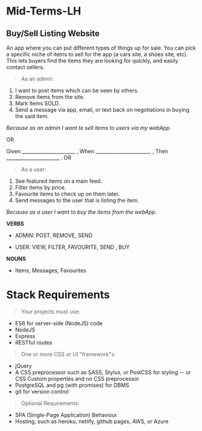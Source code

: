 # Mid-Terms-LH

## Buy/Sell Listing Website
An app where you can put different types of things up for sale. You can pick a specific niche of items to sell for the app (a cars site, a shoes site, etc). This lets buyers find the items they are looking for quickly, and easily contact sellers.

> As an admin:
1. I want to post items which can be seen by others.
2. Remove items from the site.
3. Mark items SOLD.
4. Send a message via app, email, or text back on negotiations in buying the said item.

*Because as an admin I want to sell items to users via my webApp.*


OR

Given ______________________ ,
When _______________________ ,
Then  ______________________ .
OR

> As a user:
1. See featured items on a main feed.
2. Filter items by price.
3. Favourite items to check up on them later.
4. Send messages to the user that is listing the item.

*Because as a user I want to buy the items from the webApp.*

**VERBS**

* ADMIN: POST, REMOVE, SEND 

* USER: VIEW, FILTER, FAVOURITE, SEND , BUY

**NOUNS**

* Items, Messages, Favourites 

# Stack Requirements
> Your projects must use:
* ES6 for server-side (NodeJS) code
* NodeJS
* Express
* RESTful routes

> One or more CSS or UI "framework"s:
* jQuery
* A CSS preprocessor such as SASS, Stylus, or PostCSS for styling -- or CSS Custom properties and no CSS preprocessor
* PostgreSQL and pg (with promises) for DBMS
* git for version control

> Optional Requirements:
* SPA (Single-Page Application) Behaviour
* Hosting, such as heroku, netlify, github pages, AWS, or Azure

